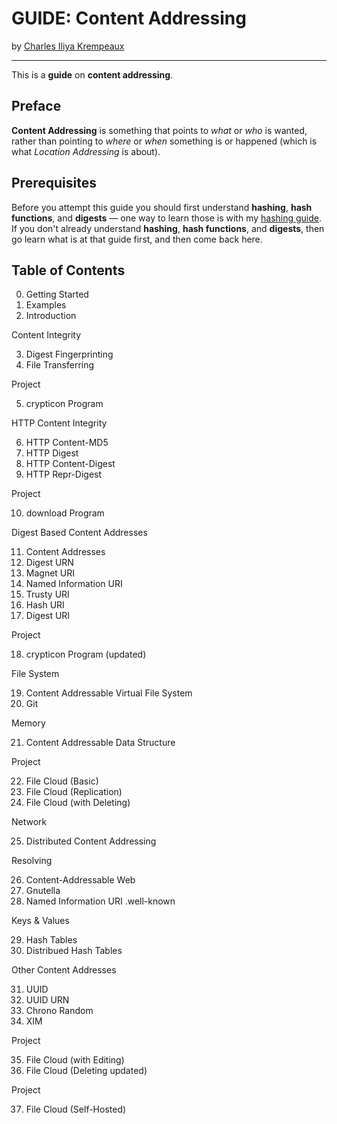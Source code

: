 # GUIDE: Content Addressing

by [Charles Iliya Krempeaux](http://changelog.ca/)

---

This is a **guide** on **content addressing**.

## Preface

**Content Addressing** is something that points to _what_ or _who_ is wanted, rather than pointing to _where_ or _when_ something is or happened (which is what _Location Addressing_ is about).

## Prerequisites

Before you attempt this guide you should first understand **hashing**, **hash functions**, and **digests** — one way to learn those is with my [hashing guide](https://github.com/reiver/guide-hashing). If you don't already understand **hashing**, **hash functions**, and **digests**, then go learn what is at that guide first, and then come back here.

## Table of Contents

0. Getting Started
1. Examples
2. Introduction

Content Integrity

3. Digest Fingerprinting
4. File Transferring

Project

5. crypticon Program

HTTP Content Integrity

6. HTTP Content-MD5
7. HTTP Digest
8. HTTP Content-Digest
9. HTTP Repr-Digest

Project

10. download Program

Digest Based Content Addresses

11. Content Addresses
12. Digest URN
13. Magnet URI
14. Named Information URI
15. Trusty URI
16. Hash URI
17. Digest URI

Project

18. crypticon Program (updated)

File System

19. Content Addressable Virtual File System
20. Git

Memory

21. Content Addressable Data Structure

Project

22. File Cloud (Basic)
23. File Cloud (Replication)
24. File Cloud (with Deleting)


Network

25. Distributed Content Addressing

Resolving

26. Content-Addressable Web
27. Gnutella
28. Named Information URI .well-known

Keys & Values

29. Hash Tables
30. Distribued Hash Tables

Other Content Addresses

31. UUID
32. UUID URN
33. Chrono Random
34. XIM

Project

35. File Cloud (with Editing)
36. File Cloud (Deleting updated)

Project

37. File Cloud (Self-Hosted)
